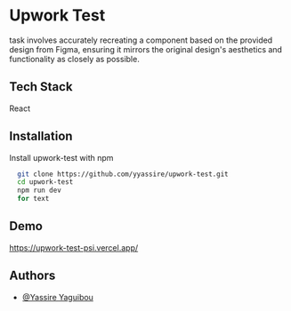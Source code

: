 # Upwork Test

task involves accurately recreating a component based on the provided design from Figma, ensuring it mirrors the original design's aesthetics and functionality as closely as possible.

## Tech Stack

React

## Installation

Install upwork-test with npm

```bash
  git clone https://github.com/yyassire/upwork-test.git
  cd upwork-test
  npm run dev
  for text
```

## Demo

https://upwork-test-psi.vercel.app/

## Authors

- [@Yassire Yaguibou](https://github.com/yyassire/)

